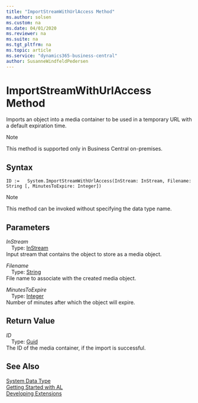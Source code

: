 ```yaml
---
title: "ImportStreamWithUrlAccess Method"
ms.author: solsen
ms.custom: na
ms.date: 04/01/2020
ms.reviewer: na
ms.suite: na
ms.tgt_pltfrm: na
ms.topic: article
ms.service: "dynamics365-business-central"
author: SusanneWindfeldPedersen
---
```

[//]: # (START>DO_NOT_EDIT)
[//]: # (IMPORTANT:Do not edit any of the content between here and the END>DO_NOT_EDIT.)
[//]: # (Any modifications should be made in the .xml files in the ModernDev repo.)
# ImportStreamWithUrlAccess Method
Imports an object into a media container to be used in a temporary URL with a default expiration time.

> [!NOTE]
> This method is supported only in Business Central on-premises.

## Syntax
```
ID :=   System.ImportStreamWithUrlAccess(InStream: InStream, Filename: String [, MinutesToExpire: Integer])
```
> [!NOTE]  
> This method can be invoked without specifying the data type name.  
## Parameters
*InStream*  
&emsp;Type: [InStream](../instream/instream-data-type.md)  
Input stream that contains the object to store as a media object.
        
*Filename*  
&emsp;Type: [String](../string/string-data-type.md)  
File name to associate with the created media object.
        
*MinutesToExpire*  
&emsp;Type: [Integer](../integer/integer-data-type.md)  
Number of minutes after which the object will expire.  


## Return Value
*ID*  
&emsp;Type: [Guid](../guid/guid-data-type.md)  
The ID of the media container, if the import is successful.  


[//]: # (IMPORTANT: END>DO_NOT_EDIT)
## See Also
[System Data Type](system-data-type.md)  
[Getting Started with AL](../../devenv-get-started.md)  
[Developing Extensions](../../devenv-dev-overview.md)